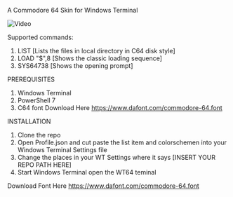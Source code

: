 A Commodore 64 Skin for Windows Terminal

![Video](https://github.com/KillerFeature/WT64/raw/master/video.gif "Video")

Supported commands:
1. LIST [Lists the files in local directory in C64 disk style]
2. LOAD "$",8 [Shows the classic loading sequence]
3. SYS64738 [Shows the opening prompt]



PREREQUISITES
1. Windows Terminal
2. PowerShell 7
3. C64 font Download Here https://www.dafont.com/commodore-64.font

INSTALLATION
1. Clone the repo
2. Open Profile.json and cut paste the list item and colorschemen into your Windows Terminal Settings file
3. Change the places in your WT Settings where it says [INSERT YOUR REPO PATH HERE]
4. Start Windows Terminal open the WT64 teminal

Download Font Here
https://www.dafont.com/commodore-64.font